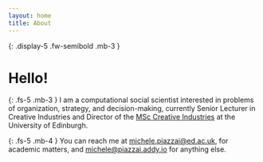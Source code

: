 ```yaml
---
layout: home
title: About
---
```


{: .display-5 .fw-semibold .mb-3 }
# Hello!

{: .fs-5 .mb-3 }
I am a computational social scientist interested in problems of organization, strategy, and decision-making, currently Senior Lecturer in Creative Industries and Director of the [MSc Creative Industries](https://efi.ed.ac.uk/programmes/creative-industries/) at the University of Edinburgh.

{: .fs-5 .mb-4 }
You can reach me at [michele.piazzai@ed.ac.uk](mailto:michele.piazzai@ed.ac.uk), for academic matters, and [michele@piazzai.addy.io](mailto:michele@piazzai.addy.io) for anything else.
